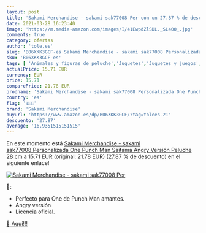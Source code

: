 ```yaml
---
layout: post
title: 'Sakami Merchandise - sakami sak77008 Per con un 27.87 % de descuento'
date: 2021-03-28 16:23:40
image: 'https://m.media-amazon.com/images/I/41EwpdZlSDL._SL400_.jpg'
comments: true
category: ofertas
author: 'tole.es'
slug: 'B06XKK3GCF-es Sakami Merchandise - sakami sak77008 Personalizada One...'
sku: 'B06XKK3GCF-es'
tags: [ 'Animales y figuras de peluche','Juguetes','Juguetes y juegos','Peluches','peluche','sakami merchandise', ]
actualPrice: 15.71 EUR
currency: EUR
price: 15.71
comparePrice: 21.78 EUR
prodname: 'Sakami Merchandise - sakami sak77008 Personalizada One Punch Man Saitama Angry Versión Peluche  28 cm'
country: 'es'
flag: '🇪🇸'
brand: 'Sakami Merchandise'
buyurl: 'https://www.amazon.es/dp/B06XKK3GCF/?tag=tolees-21'
descuento: '27.87'
average: '16.9351515151515'
---
```


En este momento está [Sakami Merchandise - sakami sak77008 Personalizada One Punch Man Saitama Angry Versión Peluche  28 cm](https://www.amazon.es/dp/B06XKK3GCF/?tag=tolees-21) a 15.71 EUR (original: 21.78 EUR) (27.87 %  de descuento) en el siguiente enlace!

[![Sakami Merchandise - sakami sak77008 Per](https://m.media-amazon.com/images/I/41EwpdZlSDL._SL400_.jpg)](https://www.amazon.es/dp/B06XKK3GCF/?tag=tolees-21)

🔎:

- Perfecto para One de Punch Man amantes.
- Angry versión
- Licencia oficial.

[🛒 Aquí!!!](https://www.amazon.es/dp/B06XKK3GCF/?tag=tolees-21)
